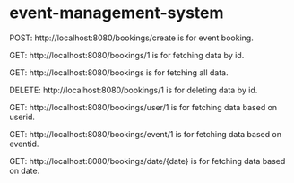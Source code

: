 # event-management-system
POST: http://localhost:8080/bookings/create is for event booking.

GET: http://localhost:8080/bookings/1  is for fetching data by id.

GET: http://localhost:8080/bookings is for fetching all data.

DELETE: http://localhost:8080/bookings/1 is for deleting data by id.

GET: http://localhost:8080/bookings/user/1 is for fetching data based on userid.

GET: http://localhost:8080/bookings/event/1 is for fetching data based on eventid.

GET: http://localhost:8080/bookings/date/{date} is for fetching data based on date.
